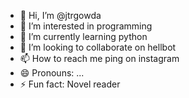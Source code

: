 - 👋 Hi, I’m @jtrgowda
- 👀 I’m interested in programming
- 🌱 I’m currently learning  python
- 💞️ I’m looking to collaborate on hellbot
- 📫 How to reach me ping on instagram
- 😄 Pronouns: ...
- ⚡ Fun fact: Novel reader

<!---
jtrgowda/jtrgowda is a ✨ special ✨ repository because its `README.md` (this file) appears on your GitHub profile.
You can click the Preview link to take a look at your changes.
--->
